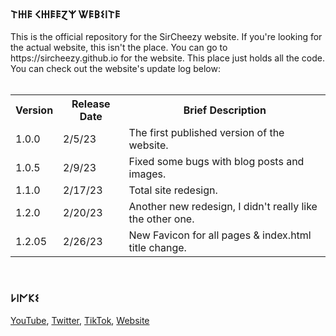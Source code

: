 <h3>𐌕𐋅𐌄 𐌂𐋅𐌄𐌄Ɀ𐌙 Ꮤ𐌄𐌁𐌔𐌉𐌕𐌄</h3>
This is the official repository for the SirCheezy website. If you're looking for the actual website, this isn't the place. You can go to https://sircheezy.github.io for the website. This place just holds all the code. You can check out the website's update log below:
<br>
<br>

<table width="1000px">
  <tr>
    <th><b>Version</b></th>
    <th><b>Release Date</b></th>
    <th><b>Brief Description</b></th>
  </tr>
  
  <!-- Version 1.0.0 Data --!>

  <tr>
    <td>1.0.0</td>
    <td>2/5/23</td>
    <td>The first published version of the website.</td>
  </tr>
  
   <!-- Version 1.0.5 Data --!>

  <tr>
    <td>1.0.5</td>
    <td>2/9/23</td>
    <td>Fixed some bugs with blog posts and images.</td>
  </tr>

   <!-- Version 1.1.0 Data --!>

  <tr>
    <td>1.1.0</td>
    <td>2/17/23</td>
    <td>Total site redesign.</td>
  </tr>
  
   <!-- Version 1.2.0 Data --!>

  <tr>
    <td>1.2.0</td>
    <td>2/20/23</td>
    <td>Another new redesign, I didn't really like the other one.</td>
  </tr>
  
     <!-- Version 1.2.05 Data --!>

  <tr>
    <td>1.2.05</td>
    <td>2/26/23</td>
    <td>New Favicon for all pages & index.html title change.</td>
  </tr>

</table>

</table>


<br>

<h3>𐌋𐌉𐌍𐌊𐌔</h3>
<a href="https://youtube.com/@cheezystuff">YouTube</a>, <a href="https://twitter.com/sircheezyyt">Twitter</a>, <a href="https://tiktok.com/@sircheezy.yt">TikTok</a>, <a href="https://sircheezy.github.io">Website</a>

